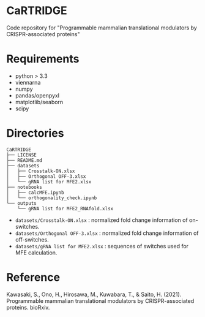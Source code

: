 # CaRTRIDGE
Code repository for "Programmable mammalian translational modulators by CRISPR-associated proteins"

# Requirements
- python > 3.3
- viennarna
- numpy
- pandas/openpyxl
- matplotlib/seaborn
- scipy

# Directories
```
CaRTRIDGE
├── LICENSE
├── README.md
├── datasets
│   ├── Crosstalk-ON.xlsx
│   ├── Orthogonal OFF-3.xlsx
│   └── gRNA list for MFE2.xlsx
├── notebooks
│   ├── calcMFE.ipynb
│   └── orthogonality_check.ipynb
└── outputs
    └── gRNA list for MFE2_RNAfold.xlsx
```
- `datasets/Crosstalk-ON.xlsx` : normalized fold change information of on-switches.
- `datasets/Orthogonal OFF-3.xlsx` : normalized fold change information of off-switches.  
- `datasets/gRNA list for MFE2.xlsx` : sequences of switches used for MFE calculation.  

# Reference
Kawasaki, S., Ono, H., Hirosawa, M., Kuwabara, T., & Saito, H. (2021). Programmable mammalian translational modulators by CRISPR-associated proteins. bioRxiv.
